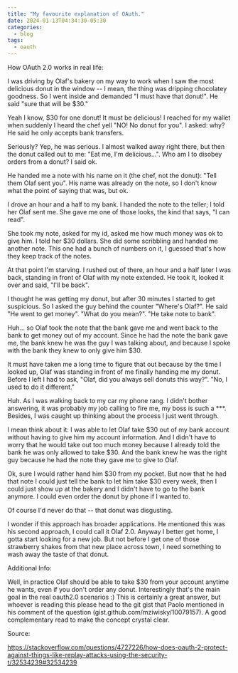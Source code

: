 ```yaml
---
title: "My favourite explanation of OAuth."
date: 2024-01-13T04:34:30-05:30
categories:
  - blog
tags:
  - oauth
---
```




How OAuth 2.0 works in real life:

I was driving by Olaf's bakery on my way to work when I saw the most delicious donut in the window -- I mean, the thing was dripping chocolatey goodness. So I went inside and demanded "I must have that donut!". He said "sure that will be $30."

Yeah I know, $30 for one donut! It must be delicious! I reached for my wallet when suddenly I heard the chef yell "NO! No donut for you". I asked: why? He said he only accepts bank transfers.

Seriously? Yep, he was serious. I almost walked away right there, but then the donut called out to me: "Eat me, I'm delicious...". Who am I to disobey orders from a donut? I said ok.

He handed me a note with his name on it (the chef, not the donut): "Tell them Olaf sent you". His name was already on the note, so I don't know what the point of saying that was, but ok.

I drove an hour and a half to my bank. I handed the note to the teller; I told her Olaf sent me. She gave me one of those looks, the kind that says, "I can read".

She took my note, asked for my id, asked me how much money was ok to give him. I told her $30 dollars. She did some scribbling and handed me another note. This one had a bunch of numbers on it, I guessed that's how they keep track of the notes.

At that point I'm starving. I rushed out of there, an hour and a half later I was back, standing in front of Olaf with my note extended. He took it, looked it over and said, "I'll be back".

I thought he was getting my donut, but after 30 minutes I started to get suspicious. So I asked the guy behind the counter "Where's Olaf?". He said "He went to get money". "What do you mean?". "He take note to bank".

Huh... so Olaf took the note that the bank gave me and went back to the bank to get money out of my account. Since he had the note the bank gave me, the bank knew he was the guy I was talking about, and because I spoke with the bank they knew to only give him $30.

It must have taken me a long time to figure that out because by the time I looked up, Olaf was standing in front of me finally handing me my donut. Before I left I had to ask, "Olaf, did you always sell donuts this way?". "No, I used to do it different."

Huh. As I was walking back to my car my phone rang. I didn't bother answering, it was probably my job calling to fire me, my boss is such a ***. Besides, I was caught up thinking about the process I just went through.

I mean think about it: I was able to let Olaf take $30 out of my bank account without having to give him my account information. And I didn't have to worry that he would take out too much money because I already told the bank he was only allowed to take $30. And the bank knew he was the right guy because he had the note they gave me to give to Olaf.

Ok, sure I would rather hand him $30 from my pocket. But now that he had that note I could just tell the bank to let him take $30 every week, then I could just show up at the bakery and I didn't have to go to the bank anymore. I could even order the donut by phone if I wanted to.

Of course I'd never do that -- that donut was disgusting.

I wonder if this approach has broader applications. He mentioned this was his second approach, I could call it Olaf 2.0. Anyway I better get home, I gotta start looking for a new job. But not before I get one of those strawberry shakes from that new place across town, I need something to wash away the taste of that donut.

Additional Info:

Well, in practice Olaf should be able to take $30 from your account anytime he wants, even if you don't order any donut. Interestingly that's the main goal in the real oauth2.0 scenarios :) This is certainly a great answer, but whoever is reading this please head to the git gist that Paolo mentioned in his comment of the question (gist.github.com/mziwisky/10079157). A good complementary read to make the concept crystal clear. 

Source:

https://stackoverflow.com/questions/4727226/how-does-oauth-2-protect-against-things-like-replay-attacks-using-the-security-t/32534239#32534239